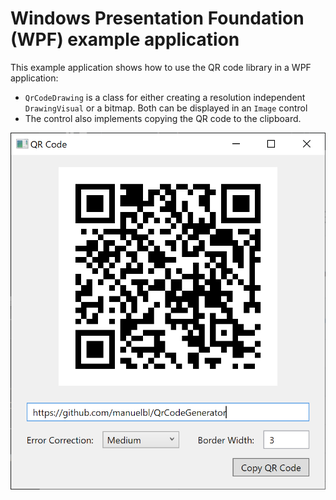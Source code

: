 # Windows Presentation Foundation (WPF) example application

This example application shows how to use the QR code library in a WPF application:

- `QrCodeDrawing` is a class for either creating a resolution independent `DrawingVisual` or a bitmap. Both can be displayed in an `Image` control
- The control also implements copying the QR code to the clipboard.

![WPF QR Code](QR-Code-App.png)
